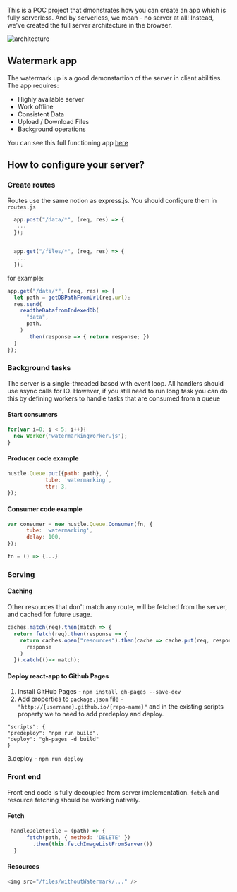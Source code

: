 This is a POC project that dmonstrates how you can create an app which is fully serverless. And by serverless, we mean - no server at all!
Instead, we've created the full server architecture in the browser.

![architecture](https://user-images.githubusercontent.com/10947653/87656946-d73c5800-c762-11ea-92f6-60ca4bb5bf55.png)

## Watermark app
The watermark up is a good demonstartion of the server in client abilities. The app requires:
* Highly available server 
* Work offline
* Consistent Data
* Upload / Download Files
* Background operations

You can see this full functioning app [here](http://akiriati.github.io/Server-In-Client)

## How to configure your server?

### Create routes
Routes use the same notion as express.js. You should configure them in `routes.js`
```javascript
  app.post("/data/*", (req, res) => {
   ...
  });


  app.get("/files/*", (req, res) => {
   ...
  });
```

for example:
```javascript
app.get("/data/*", (req, res) => {
  let path = getDBPathFromUrl(req.url);
  res.send(
    readtheDatafromIndexedDb(
      "data",
      path,
    )
      .then(response => { return response; })
  )
});
```

### Background tasks
The server is a single-threaded based with event loop. All handlers should use async calls for IO. However, if you still need to run long task you can do this by defining workers to handle tasks that are consumed from a queue

#### Start consumers 
````javascript 
for(var i=0; i < 5; i++){
  new Worker('watermarkingWorker.js');
}
````

#### Producer code example
```javascript
hustle.Queue.put({path: path}, {
            tube: 'watermarking',
            ttr: 3,
});
```
#### Consumer code example
```javascript
var consumer = new hustle.Queue.Consumer(fn, {
      tube: 'watermarking',
      delay: 100,
});

fn = () => {...}
```

### Serving

#### Caching
Other resources that don't match any route, will be fetched from the server, and cached for future usage.
```javascript
caches.match(req).then(match => {
  return fetch(req).then(response => {
    return caches.open("resources").then(cache => cache.put(req, response.clone())).then(()=>
      response
    )
  }).catch(()=> match);
```

#### Deploy react-app to Github Pages
1. Install GitHub Pages - `npm install gh-pages --save-dev`
2. Add properties to `package.json` file - `"http://{username}.github.io/{repo-name}"` and  in the existing scripts property we to need to add predeploy and deploy.
```
"scripts": {
"predeploy": "npm run build",
"deploy": "gh-pages -d build"
}
```
3.deploy - `npm run deploy`
 
### Front end
Front end code is fully decoupled from server implementation. `fetch` and resource fetching should be working natively.

#### Fetch
```javascript
 handleDeleteFile = (path) => {
      fetch(path, { method: 'DELETE' })
        .then(this.fetchImageListFromServer())
  }
```
#### Resources 
```javascript
<img src="/files/withoutWatermark/..." />
```
